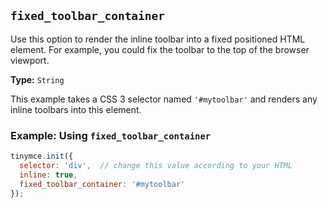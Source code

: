 ## `fixed_toolbar_container`

Use this option to render the inline toolbar into a fixed positioned HTML element. For example, you could fix the toolbar to the top of the browser viewport.

**Type:** `String`

This example takes a CSS 3 selector named `'#mytoolbar'` and renders any inline toolbars into this element.

### Example: Using `fixed_toolbar_container`

```js
tinymce.init({
  selector: 'div',  // change this value according to your HTML
  inline: true,
  fixed_toolbar_container: '#mytoolbar'
});
```
